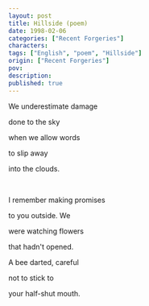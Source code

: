 ```yaml
---
layout: post
title: Hillside (poem)
date: 1998-02-06
categories: ["Recent Forgeries"]
characters: 
tags: ["English", "poem", "Hillside"]
origin: ["Recent Forgeries"]
pov: 
description: 
published: true
---
```


We underestimate damage

done to the sky

when we allow words

to slip away

into the clouds.

<br>

I remember making promises

to you outside. We

were watching flowers

that hadn't opened.

A bee darted, careful

not to stick to

your half-shut mouth.
